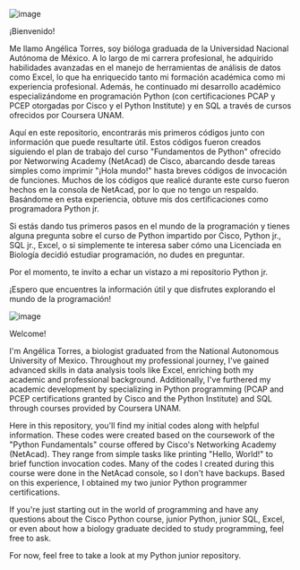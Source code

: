 ![image](https://github.com/Angie-Torres-M/Python-jr./assets/162844248/53e02a2c-1fa9-4a12-890c-5b9aa8293a9d)


¡Bienvenido!

Me llamo Angélica Torres, soy bióloga graduada de la Universidad Nacional Autónoma de México. A lo largo de mi carrera profesional, he adquirido habilidades avanzadas en el manejo de herramientas de análisis de datos como Excel, lo que ha enriquecido tanto mi formación académica como mi experiencia profesional. Además, he continuado mi desarrollo académico especializándome en programación Python (con certificaciones PCAP y PCEP otorgadas por Cisco y el Python Institute) y en SQL a través de cursos ofrecidos por Coursera UNAM.

Aquí en este repositorio, encontrarás mis primeros códigos junto con información que puede resultarte útil. Estos códigos fueron creados siguiendo el plan de trabajo del curso "Fundamentos de Python" ofrecido por Networwing Academy (NetAcad) de Cisco, abarcando desde tareas simples como imprimir "¡Hola mundo!" hasta breves códigos de invocación de funciones. Muchos de los códigos que realicé durante este curso fueron hechos en la consola de NetAcad, por lo que no tengo un respaldo. Basándome en esta experiencia, obtuve mis dos certificaciones como programadora Python jr.

Si estás dando tus primeros pasos en el mundo de la programación y tienes alguna pregunta sobre el curso de Python impartido por Cisco, Python jr., SQL jr., Excel, o si simplemente te interesa saber cómo una Licenciada en Biología decidió estudiar programación, no dudes en preguntar.

Por el momento, te invito a echar un vistazo a mi repositorio Python jr.

¡Espero que encuentres la información útil y que disfrutes explorando el mundo de la programación!


![image](https://github.com/Angie-Torres-M/Python-jr./assets/162844248/c1eddce6-5679-4005-90fc-f2f1c2ff001a)


Welcome!

I'm Angélica Torres, a biologist graduated from the National Autonomous University of Mexico. Throughout my professional journey, I've gained advanced skills in data analysis tools like Excel, enriching both my academic and professional background. Additionally, I've furthered my academic development by specializing in Python programming (PCAP and PCEP certifications granted by Cisco and the Python Institute) and SQL through courses provided by Coursera UNAM.

Here in this repository, you'll find my initial codes along with helpful information. These codes were created based on the coursework of the "Python Fundamentals" course offered by Cisco's Networking Academy (NetAcad). They range from simple tasks like printing "Hello, World!" to brief function invocation codes. Many of the codes I created during this course were done in the NetAcad console, so I don't have backups. Based on this experience, I obtained my two junior Python programmer certifications.

If you're just starting out in the world of programming and have any questions about the Cisco Python course, junior Python, junior SQL, Excel, or even about how a biology graduate decided to study programming, feel free to ask.

For now, feel free to take a look at my Python junior repository.


